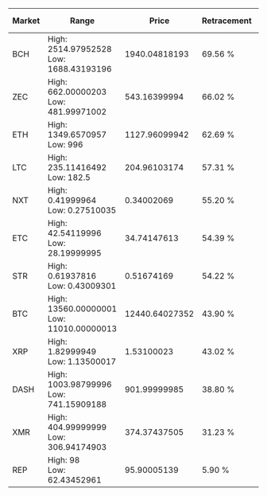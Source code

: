 | Market | Range | Price| Retracement | Doubles to 50% |
| --- | --- | --- | --- | --- |
| BCH | High: 2514.97952528<br />Low: 1688.43193196 | 1940.04818193 | 69.56 % | 1.08 |
| ZEC | High: 662.00000203<br />Low: 481.99971002 | 543.16399994 | 66.02 % | 1.05 |
| ETH | High: 1349.6570957<br />Low: 996 | 1127.96099942 | 62.69 % | 1.04 |
| LTC | High: 235.11416492<br />Low: 182.5 | 204.96103174 | 57.31 % | 1.02 |
| NXT | High: 0.41999964<br />Low: 0.27510035 | 0.34002069 | 55.20 % | 1.02 |
| ETC | High: 42.54119996<br />Low: 28.19999995 | 34.74147613 | 54.39 % | 1.02 |
| STR | High: 0.61937816<br />Low: 0.43009301 | 0.51674169 | 54.22 % | 1.02 |
| BTC | High: 13560.00000001<br />Low: 11010.00000013 | 12440.64027352 | 43.90 % | 0.00 |
| XRP | High: 1.82999949<br />Low: 1.13500017 | 1.53100023 | 43.02 % | 0.00 |
| DASH | High: 1003.98799996<br />Low: 741.15909188 | 901.99999985 | 38.80 % | 0.00 |
| XMR | High: 404.99999999<br />Low: 306.94174903 | 374.37437505 | 31.23 % | 0.00 |
| REP | High: 98<br />Low: 62.43452961 | 95.90005139 | 5.90 % | 0.00 |
